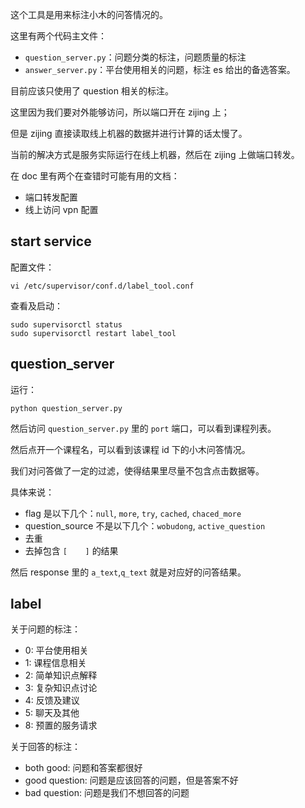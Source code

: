 这个工具是用来标注小木的问答情况的。

这里有两个代码主文件：

* `question_server.py`：问题分类的标注，问题质量的标注
* `answer_server.py`：平台使用相关的问题，标注 es 给出的备选答案。

目前应该只使用了 question 相关的标注。



这里因为我们要对外能够访问，所以端口开在 zijing 上；

但是 zijing 直接读取线上机器的数据并进行计算的话太慢了。

当前的解决方式是服务实际运行在线上机器，然后在 zijing 上做端口转发。

在 doc 里有两个在查错时可能有用的文档：

* 端口转发配置
* 线上访问 vpn 配置

## start service

配置文件：

```
vi /etc/supervisor/conf.d/label_tool.conf
```

查看及启动：

```
sudo supervisorctl status
sudo supervisorctl restart label_tool
```

## question_server

运行：

```
python question_server.py
```

然后访问 `question_server.py` 里的 `port` 端口，可以看到课程列表。

然后点开一个课程名，可以看到该课程 id 下的小木问答情况。

我们对问答做了一定的过滤，使得结果里尽量不包含点击数据等。

具体来说：

* flag 是以下几个：`null`, `more`, `try`,  `cached`, `chaced_more`
* question_source 不是以下几个：`wobudong`, `active_question`
* 去重
* 去掉包含 `[    ]` 的结果

然后 response 里的 `a_text`,`q_text` 就是对应好的问答结果。

## label

关于问题的标注：
* 0: 平台使用相关
* 1: 课程信息相关
* 2: 简单知识点解释
* 3: 复杂知识点讨论
* 4: 反馈及建议
* 5: 聊天及其他
* 8: 预置的服务请求

关于回答的标注：
* both good:  问题和答案都很好
* good question: 问题是应该回答的问题，但是答案不好
* bad question: 问题是我们不想回答的问题
